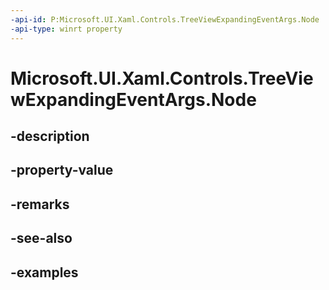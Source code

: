```yaml
---
-api-id: P:Microsoft.UI.Xaml.Controls.TreeViewExpandingEventArgs.Node
-api-type: winrt property
---
```


<!-- Property syntax.
public TreeViewNode Node { get; }
-->

# Microsoft.UI.Xaml.Controls.TreeViewExpandingEventArgs.Node

## -description

## -property-value

## -remarks

## -see-also

## -examples


